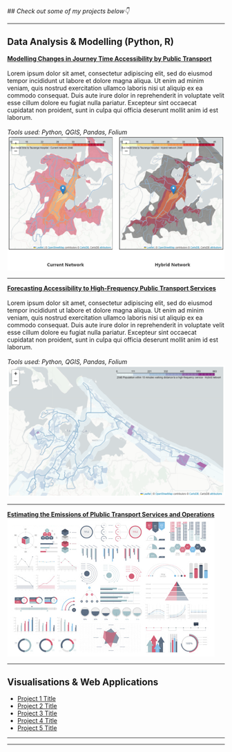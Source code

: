 _## Check out some of my projects below👇_

---

## Data Analysis & Modelling (Python, R) 

**[Modelling Changes in Journey Time Accessibility by Public Transport](/sample_page)**
<br><br>
Lorem ipsum dolor sit amet, consectetur adipiscing elit, sed do eiusmod tempor incididunt ut labore et dolore magna aliqua. Ut enim ad minim veniam, quis nostrud exercitation ullamco laboris nisi ut aliquip ex ea commodo consequat. Duis aute irure dolor in reprehenderit in voluptate velit esse cillum dolore eu fugiat nulla pariatur. Excepteur sint occaecat cupidatat non proident, sunt in culpa qui officia deserunt mollit anim id est laborum.
<br><br>
_Tools used: Python, QGIS, Pandas, Folium_
<br>
<img src="images/accessibility.PNG?raw=true"/>

---
**[Forecasting Accessibility to High-Frequency Public Transport Services](/pdf/sample_presentation.pdf)**
<br><br>
Lorem ipsum dolor sit amet, consectetur adipiscing elit, sed do eiusmod tempor incididunt ut labore et dolore magna aliqua. Ut enim ad minim veniam, quis nostrud exercitation ullamco laboris nisi ut aliquip ex ea commodo consequat. Duis aute irure dolor in reprehenderit in voluptate velit esse cillum dolore eu fugiat nulla pariatur. Excepteur sint occaecat cupidatat non proident, sunt in culpa qui officia deserunt mollit anim id est laborum.
<br><br>
_Tools used: Python, QGIS, Pandas, Folium_
<br>
<img src="images/walking_time.PNG?raw=true"/>

---
**[Estimating the Emissions of Plublic Transport Services and Operations](http://example.com/)**
<img src="images/dummy_thumbnail.jpg?raw=true"/>

---

## Visualisations & Web Applications

- [Project 1 Title](http://example.com/)
- [Project 2 Title](http://example.com/)
- [Project 3 Title](http://example.com/)
- [Project 4 Title](http://example.com/)
- [Project 5 Title](http://example.com/)

---




---

